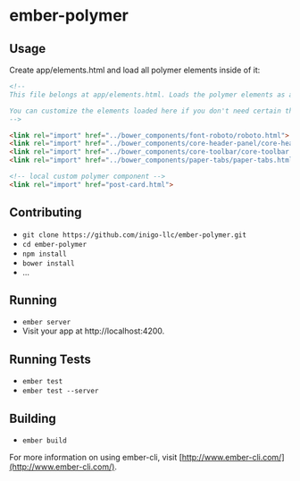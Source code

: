ember-polymer
=============

## Usage

Create app/elements.html and load all polymer elements inside of it:

````html
<!--
This file belongs at app/elements.html. Loads the polymer elements as a single file, rather than a bunch of individual link requests.

You can customize the elements loaded here if you don't need certain things or want to add your own custom elements.
-->

<link rel="import" href="../bower_components/font-roboto/roboto.html">
<link rel="import" href="../bower_components/core-header-panel/core-header-panel.html">
<link rel="import" href="../bower_components/core-toolbar/core-toolbar.html">
<link rel="import" href="../bower_components/paper-tabs/paper-tabs.html">

<!-- local custom polymer component -->
<link rel="import" href="post-card.html">

````

## Contributing

* `git clone https://github.com/inigo-llc/ember-polymer.git`
* `cd ember-polymer`
* `npm install`
* `bower install`
* ...

## Running

* `ember server`
* Visit your app at http://localhost:4200.

## Running Tests

* `ember test`
* `ember test --server`

## Building

* `ember build`

For more information on using ember-cli, visit [http://www.ember-cli.com/](http://www.ember-cli.com/).
